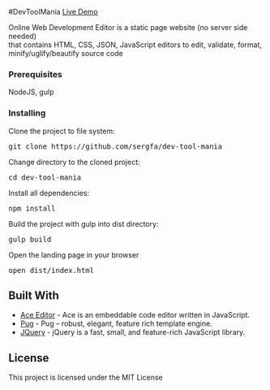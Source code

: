 
#DevToolMania
<a href="http://devtoolmania.com">Live Demo</a>

Online Web Development Editor is a static page website (no server side needed)</br>
that contains HTML, CSS, JSON, JavaScript editors to edit, validate, format, minify/uglify/beautify source code

### Prerequisites
NodeJS, gulp

### Installing
Clone the project to file system:
<pre>
git clone https://github.com/sergfa/dev-tool-mania
</pre>
Change directory to the cloned project:
<pre>
cd dev-tool-mania
</pre>

Install all dependencies:
<pre>
npm install
</pre>
Build the project with gulp into dist directory:  
<pre>
gulp build
</pre>
Open the landing page in your browser
<pre>
open dist/index.html
</pre>


## Built With

* [Ace Editor](https://ace.c9.io/#nav=about) - Ace is an embeddable code editor written in JavaScript. 
* [Pug](https://pugjs.org/api/getting-started.html) - Pug – robust, elegant, feature rich template engine. 
* [JQuery](http://jquery.com/) - jQuery is a fast, small, and feature-rich JavaScript library.

## License
This project is licensed under the MIT License

